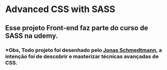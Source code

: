 # Advanced CSS with SASS

## Esse projeto Front-end faz parte do curso de SASS na udemy.
### *Obs, Todo projeto foi desenhado pelo [Jonas Schmedtmann](https://www.udemy.com/user/jonasschmedtmann/), a intenção foi de descobrir e masterizar técnicas avançadas de CSS.
